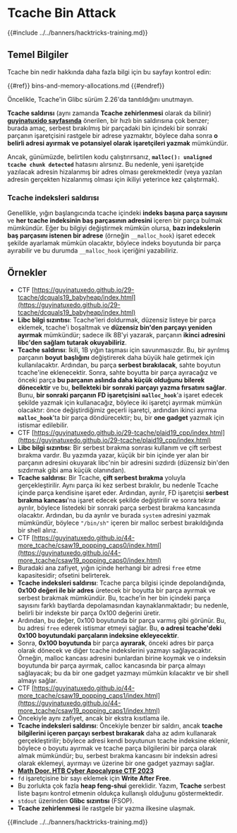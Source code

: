 # Tcache Bin Attack

{{#include ../../banners/hacktricks-training.md}}

## Temel Bilgiler

Tcache bin nedir hakkında daha fazla bilgi için bu sayfayı kontrol edin:

{{#ref}}
bins-and-memory-allocations.md
{{#endref}}

Öncelikle, Tcache'in Glibc sürüm 2.26'da tanıtıldığını unutmayın.

**Tcache saldırısı** (aynı zamanda **Tcache zehirlenmesi** olarak da bilinir) [**guyinatuxido sayfasında**](https://guyinatuxedo.github.io/29-tcache/tcache_explanation/index.html) önerilen, bir hızlı bin saldırısına çok benzer; burada amaç, serbest bırakılmış bir parçadaki bin içindeki bir sonraki parçanın işaretçisini rastgele bir adrese yazmaktır, böylece daha sonra **o belirli adresi ayırmak ve potansiyel olarak işaretçileri yazmak** mümkündür.

Ancak, günümüzde, belirtilen kodu çalıştırırsanız, **`malloc(): unaligned tcache chunk detected`** hatasını alırsınız. Bu nedenle, yeni işaretçide yazılacak adresin hizalanmış bir adres olması gerekmektedir (veya yazılan adresin gerçekten hizalanmış olması için ikiliyi yeterince kez çalıştırmak).

### Tcache indeksleri saldırısı

Genellikle, yığın başlangıcında tcache içindeki **indeks başına parça sayısını** ve **her tcache indeksinin baş parçasının adresini** içeren bir parça bulmak mümkündür. Eğer bu bilgiyi değiştirmek mümkün olursa, **bazı indekslerin baş parçasını istenen bir adrese** (örneğin `__malloc_hook`) işaret edecek şekilde ayarlamak mümkün olacaktır, böylece indeks boyutunda bir parça ayırabilir ve bu durumda `__malloc_hook` içeriğini yazabiliriz.

## Örnekler

- CTF [https://guyinatuxedo.github.io/29-tcache/dcquals19_babyheap/index.html](https://guyinatuxedo.github.io/29-tcache/dcquals19_babyheap/index.html)
- **Libc bilgi sızıntısı**: Tcache'leri doldurmak, düzensiz listeye bir parça eklemek, tcache'i boşaltmak ve **düzensiz bin'den parçayı yeniden ayırmak** mümkündür; sadece ilk 8B'yi yazarak, parçanın **ikinci adresini libc'den sağlam tutarak okuyabiliriz**.
- **Tcache saldırısı**: İkili, 1B yığın taşması için savunmasızdır. Bu, bir ayrılmış parçanın **boyut başlığını** değiştirerek daha büyük hale getirmek için kullanılacaktır. Ardından, bu parça **serbest bırakılacak**, sahte boyutun tcache'ine eklenecektir. Sonra, sahte boyutta bir parça ayıracağız ve önceki parça **bu parçanın aslında daha küçük olduğunu bilerek dönecektir** ve bu, **bellekteki bir sonraki parçayı yazma fırsatını sağlar**.\
Bunu, **bir sonraki parçanın FD işaretçisini** **`malloc_hook`**'a işaret edecek şekilde yazmak için kullanacağız, böylece iki işaretçi ayırmak mümkün olacaktır: önce değiştirdiğimiz geçerli işaretçi, ardından ikinci ayırma **`malloc_hook`**'ta bir parça döndürecektir; bu, bir **one gadget** yazmak için istismar edilebilir.
- CTF [https://guyinatuxedo.github.io/29-tcache/plaid19_cpp/index.html](https://guyinatuxedo.github.io/29-tcache/plaid19_cpp/index.html)
- **Libc bilgi sızıntısı**: Bir serbest bırakma sonrası kullanım ve çift serbest bırakma vardır. Bu yazımda yazar, küçük bir bin içinde yer alan bir parçanın adresini okuyarak libc'nin bir adresini sızdırdı (düzensiz bin'den sızdırmak gibi ama küçük olanından).
- **Tcache saldırısı**: Bir Tcache, **çift serbest bırakma** yoluyla gerçekleştirilir. Aynı parça iki kez serbest bırakılır, bu nedenle Tcache içinde parça kendisine işaret eder. Ardından, ayrılır, FD işaretçisi **serbest bırakma kancası**'na işaret edecek şekilde değiştirilir ve sonra tekrar ayrılır, böylece listedeki bir sonraki parça serbest bırakma kancasında olacaktır. Ardından, bu da ayrılır ve burada `system` adresini yazmak mümkündür, böylece `"/bin/sh"` içeren bir malloc serbest bırakıldığında bir shell alırız.
- CTF [https://guyinatuxedo.github.io/44-more_tcache/csaw19_popping_caps0/index.html](https://guyinatuxedo.github.io/44-more_tcache/csaw19_popping_caps0/index.html)
- Buradaki ana zafiyet, yığın içinde herhangi bir adresi `free` etme kapasitesidir; ofsetini belirterek.
- **Tcache indeksleri saldırısı**: Tcache parça bilgisi içinde depolandığında, **0x100 değeri ile bir adres** üretecek bir boyutta bir parça ayırmak ve serbest bırakmak mümkündür. Bu, tcache'in her bin içindeki parça sayısını farklı baytlarda depolamasından kaynaklanmaktadır; bu nedenle, belirli bir indekste bir parça 0x100 değerini üretir.
- Ardından, bu değer, 0x100 boyutunda bir parça varmış gibi görünür. Bu, bu adresi `free` ederek istismar etmeyi sağlar. Bu, **o adresi tcache'deki 0x100 boyutundaki parçaların indeksine ekleyecektir**.
- Sonra, **0x100 boyutunda** bir parça **ayırarak**, önceki adres bir parça olarak dönecek ve diğer tcache indekslerini yazmayı sağlayacaktır.\
Örneğin, malloc kancası adresini bunlardan birine koymak ve o indeksin boyutunda bir parça ayırmak, calloc kancasında bir parça almayı sağlayacak; bu da bir one gadget yazmayı mümkün kılacaktır ve bir shell almayı sağlar.
- CTF [https://guyinatuxedo.github.io/44-more_tcache/csaw19_popping_caps1/index.html](https://guyinatuxedo.github.io/44-more_tcache/csaw19_popping_caps1/index.html)
- Öncekiyle aynı zafiyet, ancak bir ekstra kısıtlama ile.
- **Tcache indeksleri saldırısı**: Öncekiyle benzer bir saldırı, ancak **tcache bilgilerini içeren parçayı serbest bırakarak** daha az adım kullanarak gerçekleştirilir; böylece adresi kendi boyutunun tcache indeksine eklenir, böylece o boyutu ayırmak ve tcache parça bilgilerini bir parça olarak almak mümkündür; bu, serbest bırakma kancasını bir indeksin adresi olarak eklemeyi, ayırmayı ve üzerine bir one gadget yazmayı sağlar.
- [**Math Door. HTB Cyber Apocalypse CTF 2023**](https://7rocky.github.io/en/ctf/other/htb-cyber-apocalypse/math-door/)
- `fd` işaretçisine bir sayı eklemek için **Write After Free**.
- Bu zorlukta çok fazla **heap feng-shui** gereklidir. Yazım, **Tcache** serbest liste başını kontrol etmenin oldukça kullanışlı olduğunu göstermektedir.
- `stdout` üzerinden **Glibc sızıntısı** (FSOP).
- **Tcache zehirlenmesi** ile rastgele bir yazma ilkesine ulaşmak.

{{#include ../../banners/hacktricks-training.md}}
